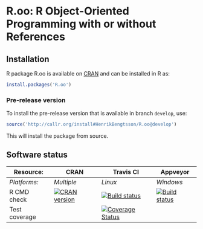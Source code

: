 # R.oo: R Object-Oriented Programming with or without References


## Installation
R package R.oo is available on [CRAN](http://cran.r-project.org/package=R.oo) and can be installed in R as:
```r
install.packages('R.oo')
```

### Pre-release version

To install the pre-release version that is available in branch `develop`, use:
```r
source('http://callr.org/install#HenrikBengtsson/R.oo@develop')
```
This will install the package from source.  



## Software status

| Resource:     | CRAN        | Travis CI     | Appveyor         |
| ------------- | ------------------- | ------------- | ---------------- |
| _Platforms:_  | _Multiple_          | _Linux_       | _Windows_        |
| R CMD check   | <a href="http://cran.r-project.org/web/checks/check_results_R.oo.html"><img border="0" src="http://www.r-pkg.org/badges/version/R.oo" alt="CRAN version"></a> | <a href="https://travis-ci.org/HenrikBengtsson/R.oo"><img src="https://travis-ci.org/HenrikBengtsson/R.oo.svg" alt="Build status"></a> | <a href="https://ci.appveyor.com/project/HenrikBengtsson/r-oo"><img src="https://ci.appveyor.com/api/projects/status/github/HenrikBengtsson/R.oo?svg=true" alt="Build status"></a> |
| Test coverage |                     | <a href="https://coveralls.io/r/HenrikBengtsson/R.oo"><img src="https://coveralls.io/repos/HenrikBengtsson/R.oo/badge.svg?branch=develop" alt="Coverage Status"/></a>   |                  |
